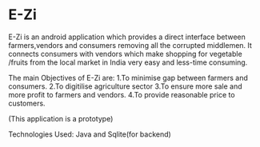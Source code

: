 # E-Zi
E-Zi is an android application which provides a direct interface between farmers,vendors and consumers removing all the corrupted middlemen.
It connects consumers with vendors which make shopping for vegetable /fruits from the local market in India very easy and less-time consuming.

The main Objectives of E-Zi are:
1.To minimise gap between farmers and consumers.
2.To digitilise agriculture sector
3.To ensure more sale and more profit to farmers and vendors.
4.To provide reasonable price to customers.

(This application is a prototype)

Technologies Used:
Java and Sqlite(for backend)
